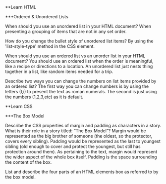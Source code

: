 **Learn HTML

***Ordered & Unordered Lists

When should you use an unordered list in your HTML document? When presenting a grouping of items that are not in any set order.

How do you change the bullet style of unordered list items? By using the 'list-style-type' method in the CSS element. 

When should you use an ordered list vs an unorder list in your HTML document? You should use an ordered list when the order is meaningful, like a recipe or directions to a location. An unordered list just nests thing together in a list, like random items needed for a trip. 

Describe two ways you can change the numbers on list items provided by an ordered list? The first way you can change numbers is by using the letters (I,i) to present the text as roman numerals. The second is just using the numbers (1,2,3,etc) as it is default.

**Learn CSS

***The Box Model

Describe the CSS properties of margin and padding as characters in a story. What is their role in a story titled: “The Box Model”? Margin would be represented as the big brother of someone (the oldest, so the protector, covers every sibling). Padding would be represented as the last to youngest sibling (old enough to cover and protect the youngest, but still has protection around them). As pertaining to the text, margin would represent the wider aspect of the whole box itself. Padding is the space surrounding the content of the box.

List and describe the four parts of an HTML elements box as referred to by the box model.
